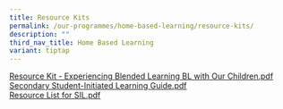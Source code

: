 ```yaml
---
title: Resource Kits
permalink: /our-programmes/home-based-learning/resource-kits/
description: ""
third_nav_title: Home Based Learning
variant: tiptap
---
```

<p><a href="/files/Resource%20Kit%20-%20Experiencing%20Blended%20Learning%20BL%20with%20Our%20Children.pdf" rel="noopener noreferrer nofollow" target="_blank"><u>Resource Kit - Experiencing Blended Learning BL with Our Children.pdf</u></a><u><br></u>
<a href="/files/3%20Secondary%20Student-Initiated%20Learning%20Guide.pdf" rel="noopener noreferrer nofollow" target="_blank"><u>Secondary Student-Initiated Learning Guide.pdf</u>
</a><u><br></u><a href="/files/3a%20Resource%20List%20for%20SIL.pdf" rel="noopener noreferrer nofollow" target="_blank"><u>Resource List for SIL.pdf</u></a>
</p>